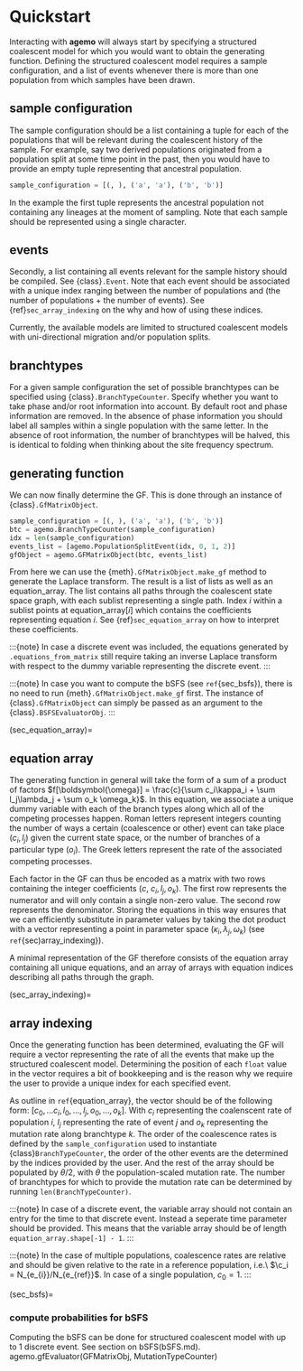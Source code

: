 # Quickstart

Interacting with **agemo** will always start by specifying a structured coalescent model for which you would want to obtain the generating function. Defining the structured coalescent model requires a sample configuration, and a list of events whenever there is more than one population from which samples have been drawn.

## sample configuration

The sample configuration should be a list containing a tuple for each of the populations that will be relevant during the coalescent history of the sample. For example, say two derived populations originated from a population split at some time point in the past, then you would have to provide an empty tuple representing that ancestral population.

```python
sample_configuration = [(, ), ('a', 'a'), ('b', 'b')]

```
In the example the first tuple represents the ancestral population not containing any lineages at the moment of sampling. Note that each sample should be represented using a single character.

## events

Secondly, a list containing all events relevant for the sample history should be compiled. See {class}`.Event`. Note that each event should be associated with a unique index ranging between the number of populations and (the number of populations $+$ the number of events). See {ref}`sec_array_indexing` on the why and how of using these indices.

Currently, the available models are limited to structured coalescent models with uni-directional migration and/or population splits.

## branchtypes

For a given sample configuration the set of possible branchtypes can be specified using {class}`.BranchTypeCounter`. Specify whether you want to take phase and/or root information into account. By default root and phase information are removed. In the absence of phase information you should label all samples within a single population with the same letter. In the absence of root information, the number of branchtypes will be halved, this is identical to folding when thinking about the site frequency spectrum.


## generating function

We can now finally determine the GF. This is done through an instance of {class}`.GfMatrixObject`.

```python
sample_configuration = [(, ), ('a', 'a'), ('b', 'b')]
btc = agemo.BranchTypeCounter(sample_configuration)
idx = len(sample_configuration)
events_list = [agemo.PopulationSplitEvent(idx, 0, 1, 2)]
gfObject = agemo.GFMatrixObject(btc, events_list)
```
From here we can use the {meth}`.GfMatrixObject.make_gf` method to generate the Laplace transform. The result is a list of lists as well as an equation_array. The list contains all paths through the coalescent state space graph, with each sublist representing a single path. Index $i$ within a sublist points at equation_array[$i$] which contains the coefficients representing equation $i$. See {ref}`sec_equation_array` on how to interpret these coefficients.

:::{note}
In case a discrete event was included, the equations generated by `.equations_from_matrix` still require taking an inverse Laplace transform with respect to the dummy variable representing the discrete event.
:::

:::{note}
In case you want to compute the bSFS (see `ref`{sec_bsfs}), there is no need to run {meth}`.GfMatrixObject.make_gf` first. The instance of {class}`.GfMatrixObject` can simply be passed as an argument to the {class}`.BSFSEvaluatorObj`.
:::

(sec_equation_array)=
## equation array

The generating function in general will take the form of a sum of a product of factors $f[\boldsymbol{\omega}] = \frac{c}{\sum c_i\kappa_i + \sum l_j\lambda_j + \sum o_k \omega_k}$. In this equation, we associate a unique dummy variable with each of the branch types along which all of the competing processes happen. Roman letters represent integers counting the number of ways a certain (coalescence or other) event can take place ($c_i, l_j$) given the current state space, or the number of branches of a particular type ($o_i$). The Greek letters represent the rate of the associated competing processes.

Each factor in the GF can thus be encoded as a matrix with two rows containing the integer coefficients ($c$, $c_i, l_j, o_k$). The first row represents the numerator and will only contain a single non-zero value. The second row represents the denominator. Storing the equations in this way ensures that we can efficiently substitute in parameter values by taking the dot product with a vector representing a point in parameter space ($\kappa_i, \lambda_j, \omega_k$) (see `ref`{sec)array_indexing}).

A minimal representation of the GF therefore consists of the equation array containing all unique equations, and an array of arrays with equation indices describing all paths through the graph. 

(sec_array_indexing)=
## array indexing

Once the generating function has been determined, evaluating the GF will require a vector representing the rate of all the events that make up the structured coalescent model. Determining the position of each `float` value in the vector requires a bit of bookkeeping and is the reason why we require the user to provide a unique index for each specified event. 

As outline in `ref`{equation_array}, the vector should be of the following form: $[c_0, ... c_i, l_0, ..., l_j, o_0, ..., o_k]$. With $c_i$ representing the coalenscent rate of population $i$, $l_j$ representing the rate of event $j$ and $o_k$ representing the mutation rate along branchtype $k$. The order of the coalescence rates is defined by the `sample_configuration` used to instantiate {class}`BranchTypeCounter`, the order of the other events are the determined by the indices provided by the user. And the rest of the array should be populated by $\theta/2$, with $\theta$ the population-scaled mutation rate. The number of branchtypes for which to provide the mutation rate can be determined by running `len(BranchTypeCounter)`.

:::{note}
In case of a discrete event, the variable array should not contain an entry for the time to that discrete event. Instead a seperate time parameter should be provided. This means that the variable array should be of length `equation_array.shape[-1] - 1`.
:::

:::{note}
In the case of multiple populations, coalescence rates are relative and should be given relative to the rate in a reference population, i.e.\ $\c_i = N_{e_{i}}/N_{e_{ref}}$. In case of a single population, $c_0 = 1$.
:::

(sec_bsfs)=
### compute probabilities for bSFS

Computing the bSFS can be done for structured coalescent model with up to 1 discrete event. See section on bSFS(bSFS.md).
agemo.gfEvaluator(GFMatrixObj, MutationTypeCounter)
